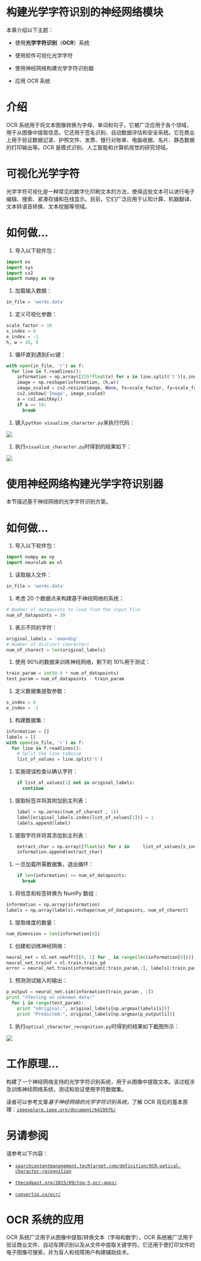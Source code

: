 # 构建光学字符识别的神经网络模块

本章介绍以下主题：

+   使用**光学字符识别**（**OCR**）系统

+   使用软件可视化光学字符

+   使用神经网络构建光学字符识别器

+   应用 OCR 系统

# 介绍

OCR 系统用于将文本图像转换为字母、单词和句子。它被广泛应用于各个领域，用于从图像中提取信息。它还用于签名识别、自动数据评估和安全系统。它在商业上用于验证数据记录、护照文件、发票、银行对账单、电脑收据、名片、静态数据的打印输出等。OCR 是模式识别、人工智能和计算机视觉的研究领域。

# 可视化光学字符

光学字符可视化是一种常见的数字化印刷文本的方法，使得这些文本可以进行电子编辑、搜索、紧凑存储和在线显示。目前，它们广泛应用于认知计算、机器翻译、文本转语音转换、文本挖掘等领域。

# 如何做…

1.  导入以下软件包：

```py
import os 
import sys 
import cv2 
import numpy as np 
```

1.  加载输入数据：

```py
in_file = 'words.data'  
```

1.  定义可视化参数：

```py
scale_factor = 10 
s_index = 6 
e_index = -1 
h, w = 16, 8 
```

1.  循环直到遇到*Esc*键：

```py
with open(in_file, 'r') as f: 
  for line in f.readlines(): 
    information = np.array([255*float(x) for x in line.split('t')[s_index:e_index]]) 
    image = np.reshape(information, (h,w)) 
    image_scaled = cv2.resize(image, None, fx=scale_factor, fy=scale_factor) 
    cv2.imshow('Image', image_scaled) 
    a = cv2.waitKey() 
    if a == 10: 
      break 
```

1.  键入`python visualize_character.py`来执行代码：

![](img/ca2ad22d-0452-4ddb-923a-04c264e6bf16.png)

1.  执行`visualize_character.py`时得到的结果如下：

![](img/55eb558d-22dc-4190-9199-38d47ff974c6.png)

# 使用神经网络构建光学字符识别器

本节描述基于神经网络的光学字符识别方案。

# 如何做…

1.  导入以下软件包：

```py
import numpy as np 
import neurolab as nl 
```

1.  读取输入文件：

```py
in_file = 'words.data'
```

1.  考虑 20 个数据点来构建基于神经网络的系统：

```py
# Number of datapoints to load from the input file 
num_of_datapoints = 20
```

1.  表示不同的字符：

```py
original_labels = 'omandig' 
# Number of distinct characters 
num_of_charect = len(original_labels) 
```

1.  使用 90%的数据来训练神经网络，剩下的 10%用于测试：

```py
train_param = int(0.9 * num_of_datapoints) 
test_param = num_of_datapoints - train_param 
```

1.  定义数据集提取参数：

```py
s_index = 6 
e_index = -1 
```

1.  构建数据集：

```py
information = [] 
labels = [] 
with open(in_file, 'r') as f: 
  for line in f.readlines(): 
    # Split the line tabwise 
    list_of_values = line.split('t') 
```

1.  实施错误检查以确认字符：

```py
    if list_of_values[1] not in original_labels: 
      continue 
```

1.  提取标签并将其附加到主列表：

```py
    label = np.zeros((num_of_charect , 1)) 
    label[original_labels.index(list_of_values[1])] = 1 
    labels.append(label)
```

1.  提取字符并将其添加到主列表：

```py
    extract_char = np.array([float(x) for x in     list_of_values[s_index:e_index]]) 
    information.append(extract_char)
```

1.  一旦加载所需数据集，退出循环：

```py
    if len(information) >= num_of_datapoints: 
      break 
```

1.  将信息和标签转换为 NumPy 数组：

```py
information = np.array(information) 
labels = np.array(labels).reshape(num_of_datapoints, num_of_charect) 
```

1.  提取维度的数量：

```py
num_dimension = len(information[0]) 
```

1.  创建和训练神经网络：

```py
neural_net = nl.net.newff([[0, 1] for _ in range(len(information[0]))], [128, 16, num_of_charect]) 
neural_net.trainf = nl.train.train_gd 
error = neural_net.train(information[:train_param,:], labels[:train_param,:], epochs=10000, show=100, goal=0.01) 
```

1.  预测测试输入的输出：

```py
p_output = neural_net.sim(information[train_param:, :]) 
print "nTesting on unknown data:" 
  for i in range(test_param): 
    print "nOriginal:", original_labels[np.argmax(labels[i])] 
    print "Predicted:", original_labels[np.argmax(p_output[i])]
```

1.  执行`optical_character_recognition.py`时得到的结果如下截图所示：

![](img/9c777c60-2961-4856-b0b3-6966565f610f.png)

# 工作原理…

构建了一个神经网络支持的光学字符识别系统，用于从图像中提取文本。该过程涉及训练神经网络系统，测试和验证使用字符数据集。

读者可以参考文章*基于神经网络的光学字符识别系统*，了解 OCR 背后的基本原理：[`ieeexplore.ieee.org/document/6419976/`](http://ieeexplore.ieee.org/document/6419976/)

# 另请参阅

请参考以下内容：

+   [`searchcontentmanagement.techtarget.com/definition/OCR-optical-character-recognition`](https://searchcontentmanagement.techtarget.com/definition/OCR-optical-character-recognition)

+   [`thecodpast.org/2015/09/top-5-ocr-apps/`](https://thecodpast.org/2015/09/top-5-ocr-apps/)

+   [`convertio.co/ocr/`](https://convertio.co/ocr/)

# OCR 系统的应用

OCR 系统广泛用于从图像中提取/转换文本（字母和数字）。OCR 系统被广泛用于验证商业文件、自动车牌识别以及从文件中提取关键字符。它还用于使打印文件的电子图像可搜索，并为盲人和视障用户构建辅助技术。

